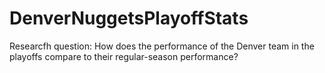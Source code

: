 # DenverNuggetsPlayoffStats
Researcfh question: How does the performance of the Denver team in the playoffs compare to their regular-season performance?
